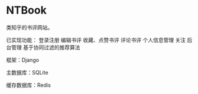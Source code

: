 # NTBook
类知乎的书评网站。

已实现功能：
登录注册
编辑书评
收藏、点赞书评
评论书评
个人信息管理
关注
后台管理
基于协同过滤的推荐算法

框架：Django

主数据库：SQLite

缓存数据库：Redis